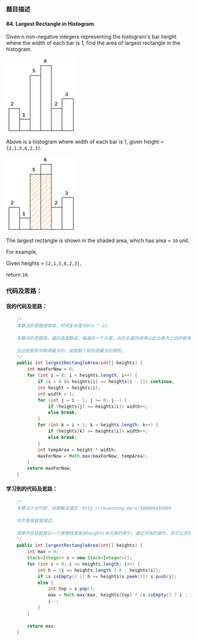 ### 题目描述

#### 84. Largest Rectangle in Histogram

Given n non-negative integers representing the histogram's bar height where the width of each bar is 1, find the area of largest rectangle in the histogram.

![histogram](imgs/histogram.png)


Above is a histogram where width of each bar is 1, given height = `[2,1,5,6,2,3]`.

![histogram](imgs/histogram_area.png)

The largest rectangle is shown in the shaded area, which has area = `10` unit.

For example,

Given heights = `[2,1,5,6,2,3]`,

return `10`.

### 代码及思路：

#### 我的代码及思路：

```java
    /*
    本算法的思路很简单，时间复杂度为O(n ^ 2).

    本算法的思路是，遍历高度数组，每遍历一个元素，向左右遍历求得以此元素为上边所能得到的最大的矩形。

    在这些矩形中取得最大的，就是整个矩形图最大的矩形。
    */
    public int largestRectangleArea(int[] heights) {
        int maxForNow = 0;
        for (int i = 0; i < heights.length; i++) {
            if (i > 0 && heights[i] == heights[i - 1]) continue;
            int height = heights[i];
            int width = 1;
            for (int j = i - 1; j >= 0; j--) {
                if (heights[j] >= heights[i]) width++;
                else break;
            }
            for (int k = i + 1; k < heights.length; k++) {
                if (heights[k] >= heights[i]) width++;
                else break;
            }
            int tempArea = height * width;
            maxForNow = Math.max(maxForNow, tempArea);
        }
        return maxForNow;
    }
```

#### 学习到的代码及思路：

```java
    /*
    本算法十分巧妙，详细解法请见：http://chuansong.me/n/390896436960

    并不是很容易描述。

    简单的总结就是以一个递增栈来保存heights中元素的索引，通过对栈的操作，将可以求到的所有矩形进行遍历，最终取齐最大值。
    */
    public int largestRectangleArea(int[] heights) {
        int max = 0;
        Stack<Integer> s = new Stack<Integer>();
        for (int i = 0; i <= heights.length; i++) {
            int h = (i == heights.length ? 0 : heights[i]);
            if (s.isEmpty() || h >= heights[s.peek()]) s.push(i);
            else {
                int top = s.pop();
                max = Math.max(max, heights[top] * (s.isEmpty() ? i : i - 1 - s.peek()));
                i--;
            }
        }
        
        return max;
    }
```